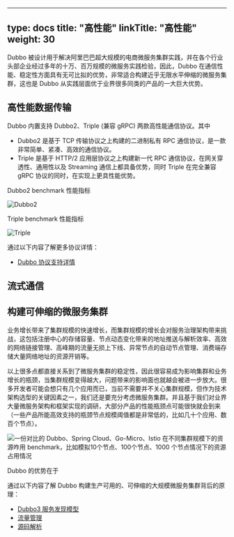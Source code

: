 
---
type: docs
title: "高性能"
linkTitle: "高性能"
weight: 30
---
Dubbo 被设计用于解决阿里巴巴超大规模的电商微服务集群实践，并在各个行业头部企业经过多年的十万、百万规模的微服务实践检验，因此，Dubbo 在通信性能、稳定性方面具有无可比拟的优势，非常适合构建近乎无限水平伸缩的微服务集群，这也是 Dubbo 从实践层面优于业界很多同类的产品的一大巨大优势。

## 高性能数据传输
Dubbo 内置支持 Dubbo2、Triple (兼容 gRPC) 两款高性能通信协议。其中
* Dubbo2 是基于 TCP 传输协议之上构建的二进制私有 RPC 通信协议，是一款非常简单、紧凑、高效的通信协议。
* Triple 是基于 HTTP/2 应用层协议之上构建新一代 RPC 通信协议，在网关穿透性、通用性以及 Streaming 通信上都具备优势，同时 Triple 在完全兼容 gRPC 协议的同时，在实现上更具性能优势。

Dubbo2 benchmark 性能指标

![Dubbo2]()

Triple benchmark 性能指标

![Triple]()

通过以下内容了解更多协议详情：
* [Dubbo 协议支持详情](../../../core-features/protocols)

## 流式通信

## 构建可伸缩的微服务集群
业务增长带来了集群规模的快速增长，而集群规模的增长会对服务治理架构带来挑战，这包括注册中心的存储容量、节点动态变化带来的地址推送与解析效率、高效的网络链接管理、高峰期的流量无损上下线、异常节点的自动节点管理、消费端存储大量网络地址的资源开销等。

以上很多点都直接关系到了微服务集群的稳定性，因此很容易成为影响集群和业务增长的瓶颈，当集群规模变得越大，问题带来的影响面也就越会被进一步放大。很多开发者可能会想只有几个应用而已，当前不需要并不关心集群规模，但作为技术架构选型的关键因素之一，我们还是要充分考虑微服务集群。并且基于我们对业界大量微服务架构和框架实现的调研，大部分产品的性能瓶颈点可能很快就会到来（一些产品所能高效支持的瓶颈节点规模阈值都是非常低的，比如几十个应用、数百个节点）。

![一份对比的 Dubbo、Spring Cloud、Go-Micro、Istio 在不同集群规模下的资源咋用 benchmark，比如模拟10个节点、100个节点、1000 个节点情况下的资源占用情况]()

Dubbo 的优势在于

通过以下内容了解 Dubbo 构建生产可用的、可伸缩的大规模微服务集群背后的原理：
* [Dubbo3 服务发现模型]()
* [流量管理]()
* [源码解析]()